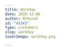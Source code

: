 ```yaml
---
title: Workday
date: 2020-12-08
author: MrHinsh
id: "45343"
type: customers
slug: workday
coverImage: workday.png

---
```







